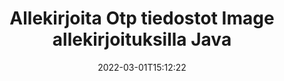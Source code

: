 ---
############################# Static ############################
layout: "auto-gen-signature"
date: 2022-03-01T15:12:22
draft: false
operation: Sign
signaturetype: Image
fileformat: Otp
productName: Java
lang: fi
productCode: java
otherformats: pdf doc docx docm dot dotm dotx odt ott rtf xls xlsx xlsm xlsb csv ods ots xltx xltm ppt pptx pps ppsx odp otp potx potm pptm ppsm png jpg bmp gif tiff svg webp wmf
breadcrumb: Put Image signature on Otp for Java

############################# Head ############################
head_title: "Allekirjoitusten Image lisääminen tiedostoon Otp ohjelmalla Java"
head_description: "Aseta Image Allekirjoitus Otp-tiedostoon Java käyttämällä muutamaa koodiriviä. Käytä GroupDocs Document Signature API allekirjoittaaksesi kymmeniä tiedostomuotoja."

############################# Header ############################
title: "Allekirjoita Otp tiedostot Image allekirjoituksilla Java"
description: "Kuinka lisätä Image-allekirjoitus, jossa on muutama rivi Java-koodia"
bg_image: "https://cms.admin.containerize.com/templates/aspose/App_Themes/V3/images/bg/header1.png"
bg_overlay: false
button:
    enable: true

############################# SubMenu ############################
submenu:
    enable: true

    left:
        img_alt: "GroupDocs.Signature for Java"
        image: "https://cms.admin.containerize.com/templates/groupdocs/images/product-logos/90x90-noborder/groupdocs-signature-java.png"
        product: "GroupDocs.Signature"
        platform: "Java"



############################# About ############################
about:
    enable: true
    title: "Tietoja GroupDocs.Signature for Java Image signatures API:sta"
    content: |
        [GroupDocs.Signature for Java](https://products.groupdocs.com/signature/java/) on suosittu sovellusliittymä digitaalisten asiakirjojen sähköiseen allekirjoittamiseen. Saatavilla on allekirjoituksia, kuten tekstejä, kuvia, digitaalisia varmenteita, viivakoodeja, QR-koodeja, leimoja tai metatietoja. Allekirjoituksia voidaan sijoittaa PDF-tiedostoihin, MS Word -asiakirjoihin, MS Excel -työkirjoihin, MS PowerPoint -esityksiin, Adobe Photoshop -tiedostoihin ja erilaisiin kuvamuotoihin. Asiakkaat voivat allekirjoittaa asiakirjansa ja päivittää, etsiä, tarkistaa, poistaa tai esikatsella asiakirjoihin lisättyjä sähköisiä allekirjoituksia. Lisäksi tarjolla on paljon mahdollisuuksia allekirjoitusten mukauttamiseen.
    

############################# Steps ############################
steps:
    enable: true
    title_left: "Vaiheet Otp:n allekirjoittamiseen Image -sovelluksella Java"
    content_left: |
        [GroupDocs.Signature for Java](https://products.groupdocs.com/signature/java/) tarjoaa mahdollisuuden allekirjoittaa Otp-asiakirjoja Image-allekirjoituksella nopeasti ja helposti.
        
        * Luo Signature-luokan ilmentymä, joka tarjoaa Otp-tiedoston, joka on tarkoitus allekirjoittaa polkuna tai muistivirtana
        * Luo SignOptions-luokka ja aseta kaikki vaaditut tiedot.
        * Kutsu Signature.Sign() -menetelmä, joka välittää Otp -tiedoston tai muistivirran

    title_right: " Laitteistovaatimukset"
    content_right: |
        GroupDocs.Signature for Java on tuettu kaikilla tärkeimmillä alustoilla ja käyttöjärjestelmillä. Ennen kuin suoritat alla olevan koodin, varmista, että sinulla on seuraavat edellytykset asennettuna järjestelmääsi.

        * Käyttöjärjestelmät: Microsoft Windows, Linux, MacOS
        * Kehitysympäristöt: NetBeans, Intellij IDEA, Eclipse, etc.
        * Java runtime: J2SE 6.0 and above
        * Hanki uusin GroupDocs.Signature for Java käyttäjältä [Maven](https://repository.groupdocs.com/webapp/#/artifacts/browse/tree/General/repo/com/groupdocs/groupdocs-signature)
         
    code: |
        ```java    
                
        // Set up input Otp file
        String filePath = "input.otp";
        // Set up output file
        String outputFilePath = "output.otp";
        // Provide image file
        String imageFilePath = "image.png";

        // Instantiate Signature for input file
        Signature signature = new Signature(filePath);

        //Provide sign options
        ImageSignOptions options = new ImageSignOptions(imageFilePath);

        // set signature position
        options.setLeft(50);
        options.setTop(200);

        // sign Otp document
        SignResult result = signature.sign(outputFilePath, options);
        ```

############################# Demos ############################
demos:
    enable: true
    title: "Allekirjoitetaan Otp asiakirjoja Image Live-demolla"
    content: |
       Allekirjoita Otp-tiedosto useilla allekirjoituksilla heti käymällä [GroupDocs.Signature App](https://products.groupdocs.app/signature/family) -sivustolla. Ilmainen online-demo odottaa sinua.          

############################# More Formats ############################
more_formats:
    enable: true
    title: "Muut tuetut Image allekirjoitukset ohjelmalle Java"
    content: |
        "Voit myös allekirjoittaa Otp muilla allekirjoitustyypeillä. Katso alla oleva luettelo."
    format: 
       
       
back_to_top:
    enable: true
---